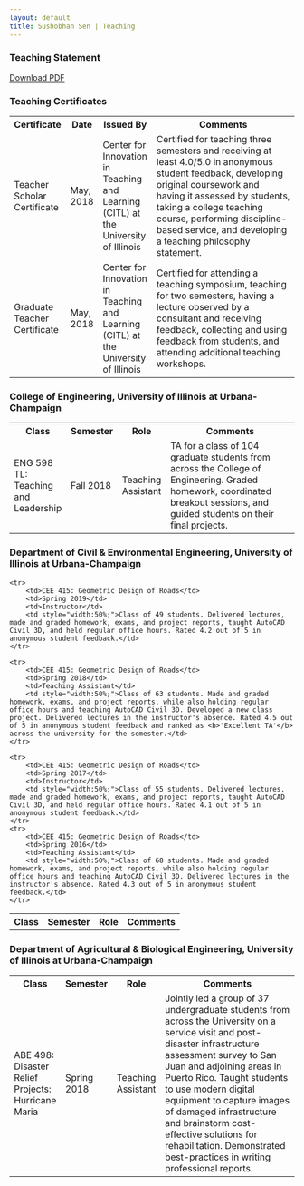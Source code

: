 ```yaml
---
layout: default
title: Sushobhan Sen | Teaching
---
```


<div class="container">
	<div class="row">
		<div class="col-md-3 banner-custom">
			<h3 class="banner-title">Teaching Statement</h3>
			<a href="https://github.com/sushobhansen/Statements/blob/master/Teaching-Statement/sushobhan-sen-teaching-statement.pdf" target="_blank" class="banner-button"><i class="fa fa-cloud-download" aria-hidden="true"></i> Download PDF</a>
		</div><!--card-block-->
	</div><!--row-->
</div><!--container-->

### Teaching Certificates
<table class="table table-striped table-hover">
	<tr>
		<th>Certificate</th>
		<th>Date</th>
		<th>Issued By</th>
		<th>Comments</th>
	</tr>
	<tr>
		<td>Teacher Scholar Certificate</td>
		<td>May, 2018</td>
		<td>Center for Innovation in Teaching and Learning (CITL) at the University of Illinois</td>
		<td style="width:50%;">Certified for teaching three semesters and receiving at least 4.0/5.0 in anonymous student feedback, developing original coursework and having it assessed by students, taking a college teaching course, performing discipline-based service, and developing a teaching philosophy statement.</td>
	</tr>
	<tr>
		<td>Graduate Teacher Certificate</td>
		<td>May, 2018</td>
		<td>Center for Innovation in Teaching and Learning (CITL) at the University of Illinois</td>
		<td style="width:50%;">Certified for attending a teaching symposium, teaching for two semesters, having a lecture observed by a consultant and receiving feedback, collecting and using feedback from students, and attending additional teaching workshops.</td>
	</tr>
</table>

### College of Engineering, University of Illinois at Urbana-Champaign
<table class="table table-striped table-hover">
	<tr>
		<th>Class</th>
		<th>Semester</th>
		<th>Role</th>
		<th>Comments</th>
	</tr>
	<tr>
		<td>ENG 598 TL: Teaching and Leadership</td>
		<td>Fall 2018</td>
		<td>Teaching Assistant</td>
		<td style="width:50%;">TA for a class of 104 graduate students from across the College of Engineering. Graded homework, coordinated breakout sessions, and guided students on their final projects.</td>
	</tr>
</table>

### Department of Civil & Environmental Engineering, University of Illinois at Urbana-Champaign
<table class="table table-striped table-hover">
	<tr>
		<th>Class</th>
		<th>Semester</th>
		<th>Role</th>
		<th>Comments</th>
	</tr>
	
	<tr>
		<td>CEE 415: Geometric Design of Roads</td>
		<td>Spring 2019</td>
		<td>Instructor</td>
		<td style="width:50%;">Class of 49 students. Delivered lectures, made and graded homework, exams, and project reports, taught AutoCAD Civil 3D, and held regular office hours. Rated 4.2 out of 5 in anonymous student feedback.</td>
	</tr>
	
	<tr>
		<td>CEE 415: Geometric Design of Roads</td>
		<td>Spring 2018</td>
		<td>Teaching Assistant</td>
		<td style="width:50%;">Class of 63 students. Made and graded homework, exams, and project reports, while also holding regular office hours and teaching AutoCAD Civil 3D. Developed a new class project. Delivered lectures in the instructor's absence. Rated 4.5 out of 5 in anonymous student feedback and ranked as <b>'Excellent TA'</b> across the university for the semester.</td>
	</tr>
	
	<tr>
		<td>CEE 415: Geometric Design of Roads</td>
		<td>Spring 2017</td>
		<td>Instructor</td>
		<td style="width:50%;">Class of 55 students. Delivered lectures, made and graded homework, exams, and project reports, taught AutoCAD Civil 3D, and held regular office hours. Rated 4.1 out of 5 in anonymous student feedback.</td>
	</tr>
	<tr>
		<td>CEE 415: Geometric Design of Roads</td>
		<td>Spring 2016</td>
		<td>Teaching Assistant</td>
		<td style="width:50%;">Class of 68 students. Made and graded homework, exams, and project reports, while also holding regular office hours and teaching AutoCAD Civil 3D. Delivered lectures in the instructor's absence. Rated 4.3 out of 5 in anonymous student feedback.</td>
	</tr>
</table>

### Department of Agricultural & Biological Engineering, University of Illinois at Urbana-Champaign
<table class="table table-striped table-hover">
	<tr>
		<th>Class</th>
		<th>Semester</th>
		<th>Role</th>
		<th>Comments</th>
	</tr>
	<tr>
		<td>ABE 498: Disaster Relief Projects:<br> Hurricane Maria</td>
		<td>Spring 2018</td>
		<td>Teaching Assistant</td>
		<td style="width:50%;">Jointly led a group of 37 undergraduate students from across the University on a service visit and post-disaster infrastructure assessment survey to San Juan and adjoining areas in Puerto Rico. Taught students to use modern digital equipment to capture images of damaged infrastructure and brainstorm cost-effective solutions for rehabilitation. Demonstrated best-practices in writing professional reports.</td>
	</tr>
</table>